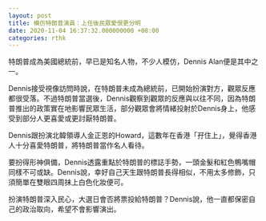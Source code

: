 ```yaml
---
layout: post
title: 模仿特朗普演員：上任後民眾愛恨更分明
date: 2020-11-04 16:37:32.000000000 +08:00
categories: rthk
---
```


特朗普成為美國總統前，早已是知名人物，不少人模仿，Dennis Alan便是其中之一。

Dennis接受視像訪問時說，在特朗普未成為總統前，已開始扮演對方，觀眾反應都很受落。不過特朗普當選後，Dennis觀察到觀眾的反應與以往不同，因為特朗普推出的政策實在地影響民眾生活，部分觀眾會將情緒投射於Dennis身上，他感受到部分人更喜愛或更討厭特朗普。

Dennis跟扮演北韓領導人金正恩的Howard，這數年在香港「孖住上」，覺得香港人十分喜愛特朗普，將特朗普當作名人看待。

要扮得形神俱備，Dennis透露重點於特朗普的標誌手勢，一頭金髮和紅色鴨嘴帽同樣不可或缺。Dennis說，幸好自己天生跟特朗普長得相似，不用太多修飾，只須簡單在雙眼四周抹上白色化妝便可。

扮演特朗普深入民心，大選日會否將票投給特朗普？Dennis說，他一直都保密自己的政治取向，希望不會影響演出。
